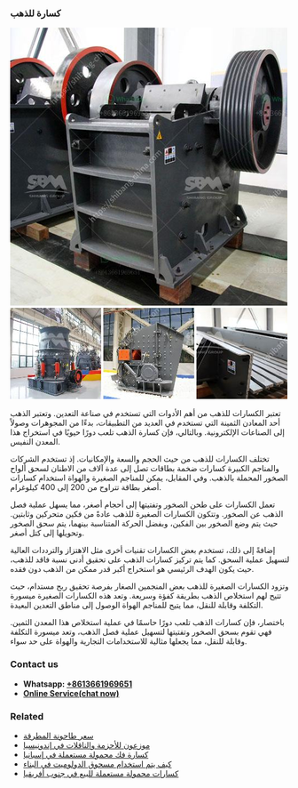 <h3>كسارة للذهب</h3><img src='1701853226.jpg' alt=''><p>تعتبر الكسارات للذهب من أهم الأدوات التي تستخدم في صناعة التعدين. وتعتبر الذهب أحد المعادن الثمينة التي تستخدم في العديد من التطبيقات، بدءًا من المجوهرات وصولاً إلى الصناعات الإلكترونية. وبالتالي، فإن كسارة الذهب تلعب دورًا حيويًا في استخراج هذا المعدن النفيس.</p><p>تختلف الكسارات للذهب من حيث الحجم والسعة والإمكانيات. إذ تستخدم الشركات والمناجم الكبيرة كسارات ضخمة بطاقات تصل إلى عدة آلاف من الاطنان لسحق ألواح الصخور المحملة بالذهب. وفي المقابل، يمكن للمناجم الصغيرة والهواة استخدام كسارات أصغر بطاقة تتراوح من 200 إلى 400 كيلوغرام.</p><p>تعمل الكسارات على طحن الصخور وتفتيتها إلى أحجام أصغر، مما يسهل عملية فصل الذهب عن الصخور. وتتكون الكسارات الصغيرة للذهب عادةً من فكين متحركين وثابتين. حيث يتم وضع الصخور بين الفكين، وبفضل الحركة المتناسبة بينهما، يتم سحق الصخور وتحويلها إلى كتل أصغر.</p><p>إضافةً إلى ذلك، تستخدم بعض الكسارات تقنيات أخرى مثل الاهتزاز والترددات العالية لتسهيل عملية السحق. كما يتم تركيز كسارات الذهب على تحقيق أدنى نسبة فاقد للذهب، حيث يكون الهدف الرئيسي هو استخراج أكبر قدر ممكن من الذهب دون فقده.</p><p>وتزود الكسارات الصغيرة للذهب بعض المنجمين الصغار بفرصة تحقيق ربح مستدام، حيث تتيح لهم استخلاص الذهب بطريقة كفؤة وسريعة. وتعد هذه الكسارات الصغيرة ميسورة التكلفة وقابلة للنقل، مما يتيح للمناجم الهواة الوصول إلى مناطق التعدين البعيدة.</p><p>باختصار، فإن كسارات الذهب تلعب دورًا حاسمًا في عملية استخلاص هذا المعدن الثمين. فهي تقوم بسحق الصخور وتفتيتها لتسهيل عملية فصل الذهب، وتعد ميسورة التكلفة وقابلة للنقل، مما يجعلها مثالية للاستخدامات التجارية والهواة على حد سواء.</p><h3>Contact us</h3><ul><li><strong>Whatsapp:&nbsp;<a href="https://wa.me/8613661969651">+8613661969651</a></strong></li><li><a href="https://swt.shibang-china.com/?git&amp;zhl&amp;كسارة للذهب"><strong>Online Service(chat now)</strong></a></li></ul><h3>Related</h3><ul><li><a href='سعر طاحونة المطرقة.md'>سعر طاحونة المطرقة</a></li><li><a href='موزعون للأحزمة والناقلات في إندونيسيا.md'>موزعون للأحزمة والناقلات في إندونيسيا</a></li><li><a href='كسارة فك محمولة مستعملة في إسبانيا.md'>كسارة فك محمولة مستعملة في إسبانيا</a></li><li><a href='كيف يتم استخدام مسحوق الدولوميت في البناء.md'>كيف يتم استخدام مسحوق الدولوميت في البناء</a></li><li><a href='كسارات محمولة مستعملة للبيع في جنوب أفريقيا.md'>كسارات محمولة مستعملة للبيع في جنوب أفريقيا</a></li></ul>